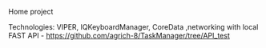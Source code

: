 Home project

Technologies: VIPER, IQKeyboardManager, CoreData ,networking with local FAST API - https://github.com/agrich-8/TaskManager/tree/API_test
